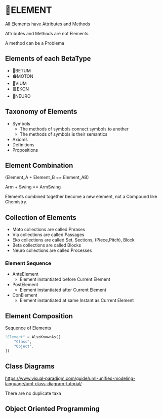 # 🔷<beta>ELEMENT</beta>

All Elements have Attributes and Methods

Attributes and Methods are not Elements

A method can be a Problema

## Elements of each BetaType

- 🔷<beta>BETUM</beta>
- 🟠<moto>MOTON</moto>
- 🔻<via>VIUM</via>
- 🟩<eko>EKON</eko>
- 💜<neuro>NEURO</neuro>

## Taxonomy of Elements

- Symbols
    - The methods of symbols connect symbols to another
    - The methods of symbols is their semantics
- Axioms
- Definitions
- Propositions

## Element Combination

(Element_A + Element_B == Element_AB)

Arm + Swing == ArmSwing

Elements combined together become a new element, not a Compound like Chemistry.

## Collection of Elements

- Moto collections are called Phrases
- Via collections are called Passages
- Eko collections are called Set, Sections, (Piece,Pitch), Block
- Beta collections are called Blocks
- Neuro collections are called Processes

### Element Sequence

- AnteElement
    - Element instantiated before Current Element
- PostElement
    - Element instantiated after Current Element
- ConElement
    - Element instantiated at same Instant as Current Element

## Element Composition

Sequence of Elements

```py
"Element" = AlsoKnownAs([
    "Class",
    "Object",
])

```

## Class Diagrams

<https://www.visual-paradigm.com/guide/uml-unified-modeling-language/uml-class-diagram-tutorial/>

There are no duplicate taxa

## Object Oriented Programming